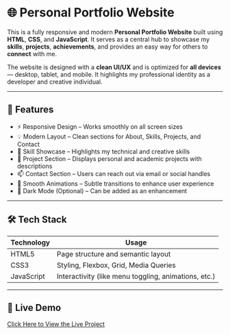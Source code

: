 # 🌐 Personal Portfolio Website
This is a fully responsive and modern **Personal Portfolio Website** built using **HTML**, **CSS**, and **JavaScript**. It serves as a central hub to showcase my **skills**, **projects**, **achievements**, and provides an easy way for others to **connect** with me.

The website is designed with a **clean UI/UX** and is optimized for **all devices** — desktop, tablet, and mobile. It highlights my professional identity as a developer and creative individual.

---

## 🚀 Features

- ⚡ Responsive Design – Works smoothly on all screen sizes
- 💡 Modern Layout – Clean sections for About, Skills, Projects, and Contact
- 🧠 Skill Showcase – Highlights my technical and creative skills
- 🧰 Project Section – Displays personal and academic projects with descriptions
- 📫 Contact Section – Users can reach out via email or social handles
- 🎨 Smooth Animations – Subtle transitions to enhance user experience
- 🌙 Dark Mode (Optional) – Can be added as an enhancement

---

## 🛠️ Tech Stack

| Technology | Usage |
|------------|-------|
| HTML5      | Page structure and semantic layout |
| CSS3       | Styling, Flexbox, Grid, Media Queries |
| JavaScript | Interactivity (like menu toggling, animations, etc.) |

---

## 🔗 Live Demo
[Click Here to View the Live Project](  )
